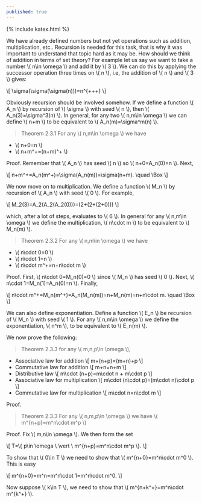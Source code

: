 ```yaml
---
published: true
---
```

{% include katex.html %}

We have already defined numbers but not yet operations such as addition, multiplication, etc.. Recursion is needed for this task, that is why it was important to understand that topic hard as it may be. How should we think of addition in terms of set theory? For example let us say we want to take a number \\( n\in \omega \\) and add it by \\( 3 \\). We can do this by applying the successor operation three times on \\( n \\), i.e, the addition of \\( n \\) and \\( 3 \\) gives:

\\[ \sigma(\sigma(\sigma(n)))=n^{+++} \\] 

Obviously recursion should be involved somehow. If we define a function \\( A_n \\) by recursion of \\( \sigma \\) with seed \\( n \\), then \\( A_n(3)=\sigma^3(n) \\). In general, for any two \\( n,m\in \omega \\) we can define \\( n+m \\) to be equivalent to \\( A_n(m)=\sigma^m(n) \\).

> Theorem 2.3.1 For any \\( n,m\in \omega \\) we have
- \\( n+0=n \\)
- \\( n+m^+=(n+m)^+ \\)

Proof. Remember that \\( A_n \\) has seed \\( n \\) so \\( n+0=A_n(0)=n \\). Next,

\\[ n+m^+=A_n(m^+)=\sigma(A_n(m))=\sigma(n+m). \quad \Box \\]

We now move on to multiplication. We define a function \\( M_n \\) by recursion of \\( A_n \\) with seed \\( 0 \\). For example, 

\\[ M_2(3)=A_2(A_2(A_2(0)))=(2+(2+(2+0))) \\]

which, after a lot of steps, evaluates to \\( 6 \\). In general for any \\( n,m\in \omega \\) we define the multiplication, \\( n\cdot m \\) to be equivalent to \\( M_n(m) \\).

> Theorem 2.3.2 For any \\( n,m\in \omega \\) we have
- \\( n\cdot 0=0 \\)
- \\( n\cdot 1=n \\)
- \\( n\cdot m^+=n+n\cdot m \\)

Proof. First, \\( n\cdot 0=M_n(0)=0 \\) since \\( M_n \\) has seed \\( 0 \\). Next, \\( n\cdot 1=M_n(1)=A_n(0)=n \\). Finally,

\\[ n\cdot m^+=M_n(m^+)=A_n(M_n(m))=n+M_n(m)=n+n\cdot m. \quad \Box \\]

We can also define exponentiation. Define a function \\( E_n \\) be recursion of \\( M_n \\) with seed \\( 1 \\). For any \\( n,m\in \omega \\) we define the exponentiation, \\( n^m \\), to be equivalent to \\( E_n(m) \\). 

We now prove the following:

> Theorem 2.3.3 for any \\( m,n,p\in \omega \\),
- Associative law for addition
\\[ m+(n+p)=(m+n)+p \\]
- Commutative law for addition
\\[ m+n=n+m \\]
- Distributive law
\\[ m\cdot (n+p)=m\cdot n + m\cdot p \\]
- Associative law for multiplication
\\[ m\cdot (n\cdot p)=(m\cdot n)\cdot p \\]
- Commutative law for multiplication
\\[ m\cdot n=n\cdot m \\]

Proof.












> Theorem 2.3.3 For any \\( n,m,p\in \omega \\) we have \\( m^{n+p}=m^n\cdot m^p \\)

Proof. Fix \\( m,n\in \omega \\). We then form the set

\\[ T=\\{ p\in \omega \ \vert \ m^{n+p}=m^n\cdot m^p \\}. \\]

To show that \\( 0\in T \\) we need to show that \\( m^{n+0}=m^n\cdot m^0 \\). This is easy 

\\[ m^{n+0}=m^n=m^n\cdot 1=m^n\cdot m^0. \\]

Now suppose \\( k\in T \\), we need to show that \\( m^{n+k^+}=m^n\cdot m^{k^+} \\).
